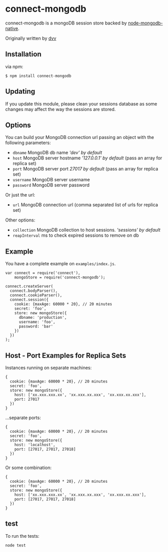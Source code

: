 # connect-mongodb

connect-mongodb is a mongoDB session store backed by [node-mongodb-native](http://github.com/christkv/node-mongodb-native).

Originally written by [dvv](http://github.com/dvv)

## Installation

via npm:

    $ npm install connect-mongodb

## Updating

If you update this module, please clean your sessions database as some changes may affect the way the sessions are stored.

## Options

You can build your MongoDB connection url passing an object with the following parameters:

  * `dbname` MongoDB db name _'dev' by default_
  * `host` MongoDB server hostname _'127.0.0.1' by default_ (pass an array for replica set)
  * `port` MongoDB server port _27017 by default_ (pass an array for replica set)
  * `username` MongoDB server username
  * `password` MongoDB server password

Or just the url:

  * `url` MongoDB connection url (comma separated list of urls for replica set)

Other options:

  * `collection` MongoDB collection to host sessions. _'sessions' by default_
  * `reapInterval` ms to check expired sessions to remove on db

## Example

You have a complete example on `examples/index.js`.

    var connect = require('connect'),
        mongoStore = require('connect-mongodb');

    connect.createServer(
      connect.bodyParser(),
      connect.cookieParser(),
      connect.session({
        cookie: {maxAge: 60000 * 20}, // 20 minutes
        secret: 'foo',
        store: new mongoStore({
          dbname: 'production',
          username: 'foo',
          password: 'bar'
        })
      })
    );

## Host - Port Examples for Replica Sets

Instances running on separate machines:

    {
      cookie: {maxAge: 60000 * 20}, // 20 minutes
      secret: 'foo',
      store: new mongoStore({
        host: ['xx.xxx.xxx.xx', 'xx.xxx.xx.xxx', 'xx.xxx.xx.xxx'],
        port: 27017
      })
    }

...separate ports:

    {
      cookie: {maxAge: 60000 * 20}, // 20 minutes
      secret: 'foo',
      store: new mongoStore({
        host: 'localhost',
        port: [27017, 27017, 27018]
      })
    }

Or some combination:

    {
      cookie: {maxAge: 60000 * 20}, // 20 minutes
      secret: 'foo',
      store: new mongoStore({
        host: ['xx.xxx.xxx.xx', 'xx.xxx.xx.xxx', 'xx.xxx.xx.xxx'],
        port: [27017, 27017, 27018]
      })
    }

## test

To run the tests:

    node test
